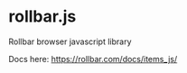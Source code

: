 rollbar.js
=========

Rollbar browser javascript library

Docs here: https://rollbar.com/docs/items_js/
